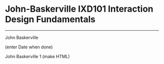 # John-Baskerville IXD101 Interaction Design Fundamentals
---------------------------------------------------------
John Baskerville

<p>(enter Date when done)</p>
John Baskerville 1 (make HTML)
